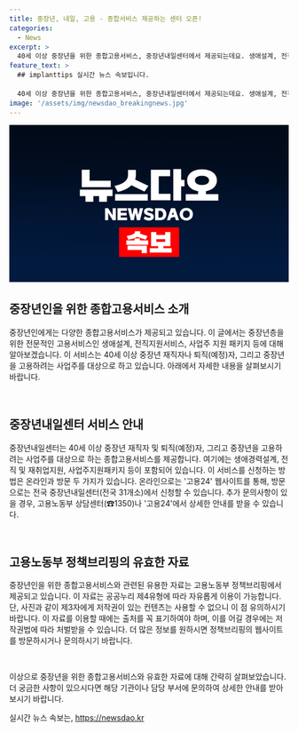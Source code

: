 ```yaml
---
title: 중장년, 내일, 고용 - 종합서비스 제공하는 센터 오픈!
categories:
  - News
excerpt: >
  40세 이상 중장년을 위한 종합고용서비스, 중장년내일센터에서 제공되는데요. 생애설계, 전직지원, 사업주를 위한 패키지 등이 포함돼 있어요. 온라인 및 방문 신청 가능하며, 고용노동부 상담센터나 고용24에서 문의할 수 있습니다. 중장년 재직자, 퇴직(예정)자 및 사업주들이 대상이에요.
feature_text: >
  ## implanttips 실시간 뉴스 속보입니다.

  40세 이상 중장년을 위한 종합고용서비스, 중장년내일센터에서 제공되는데요. 생애설계, 전직지원, 사업주를 위한 패키지 등이 포함돼 있어요. 온라인 및 방문 신청 가능하며, 고용노동부 상담센터나 고용24에서 문의할 수 있습니다. 중장년 재직자, 퇴직(예정)자 및 사업주들이 대상이에요.
image: '/assets/img/newsdao_breakingnews.jpg'
---
```


<p><img src="/assets/img/newsdao_breakingnews.jpg" alt="implanttips 속보" /></p>

<h2>중장년인을 위한 종합고용서비스 소개</h2>

<p data-ke-size="size16"></p>

<p>중장년인에게는 다양한 종합고용서비스가 제공되고 있습니다. 이 글에서는 중장년층을 위한 전문적인 고용서비스인 생애설계, 전직지원서비스, 사업주 지원 패키지 등에 대해 알아보겠습니다. 이 서비스는 40세 이상 중장년 재직자나 퇴직(예정)자, 그리고 중장년을 고용하려는 사업주를 대상으로 하고 있습니다. 아래에서 자세한 내용을 살펴보시기 바랍니다.</p>

<p data-ke-size="size16">&nbsp;</p>

<h2 data-ke-size="size26">중장년내일센터 서비스 안내</h2>

<p>중장년내일센터는 40세 이상 중장년 재직자 및 퇴직(예정)자, 그리고 중장년을 고용하려는 사업주를 대상으로 하는 종합고용서비스를 제공합니다. 여기에는 생애경력설계, 전직 및 재취업지원, 사업주지원패키지 등이 포함되어 있습니다. 이 서비스를 신청하는 방법은 온라인과 방문 두 가지가 있습니다. 온라인으로는 '고용24' 웹사이트를 통해, 방문으로는 전국 중장년내일센터(전국 31개소)에서 신청할 수 있습니다. 추가 문의사항이 있을 경우, 고용노동부 상담센터(☎1350)나 '고용24'에서 상세한 안내를 받을 수 있습니다.</p>

<p data-ke-size="size16">&nbsp;</p>

<h2 data-ke-size="size26">고용노동부 정책브리핑의 유효한 자료</h2>

<p>중장년인을 위한 종합고용서비스와 관련된 유용한 자료는 고용노동부 정책브리핑에서 제공되고 있습니다. 이 자료는 공공누리 제4유형에 따라 자유롭게 이용이 가능합니다. 단, 사진과 같이 제3자에게 저작권이 있는 컨텐츠는 사용할 수 없으니 이 점 유의하시기 바랍니다. 이 자료를 이용할 때에는 출처를 꼭 표기하여야 하며, 이를 어길 경우에는 저작권법에 따라 처벌받을 수 있습니다. 더 많은 정보를 원하시면 정책브리핑의 웹사이트를 방문하시거나 문의하시기 바랍니다.</p>

<p data-ke-size="size16">&nbsp;</p>

<p>이상으로 중장년을 위한 종합고용서비스와 유효한 자료에 대해 간략히 살펴보았습니다. 더 궁금한 사항이 있으시다면 해당 기관이나 담당 부서에 문의하여 상세한 안내를 받아보시기 바랍니다.</p>
실시간 뉴스 속보는, <a href="https://newsdao.kr" rel="dofollow">https://newsdao.kr</a>


